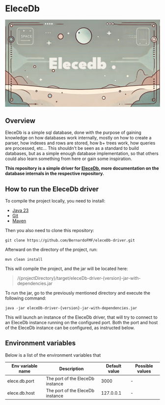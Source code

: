 # EleceDb

![elecedb-logo.jpg](./docs/assets/elecedb-logo.jpg)

## Overview

EleceDb is a simple sql database, done with the purpose of gaining knowledge on how databases work internally, mostly
on how to create a parser, how indexes and rows are stored, how b+ trees work, how queries are processed, etc...
This shouldn't be seen as a standard to build databases, but as a simple enough database implementation, so that others
could also learn something from here or gain some inspiration.

**This repository is a simple driver for [EleceDb](https://github.com/Bernardo-FMF/eleceDb), more documentation on the
database internals in the respective repository.**

## How to run the EleceDb driver

To compile the project locally, you need to install:

- [Java 23](https://www.oracle.com/java/technologies/downloads/)
- [Git](https://git-scm.com/downloads)
- [Maven](https://maven.apache.org/download.cgi)

Then you also need to clone this repository:

```git clone https://github.com/BernardoFMF/eleceDb-driver.git```

Afterward on the directory of the project, run:

```mvn clean install```

This will compile the project, and the jar will be located here:

> /{projectDirectory}/target/eleceDb-driver-{version}-jar-with-dependencies.jar

To run the jar, go to the previously mentioned directory and execute the following command:

```java -jar eleceDb-driver-{version}-jar-with-dependencies.jar```

This will launch an instance of the EleceDb driver, that will try to connect to an EleceDb instance running on the
configured port.
Both the port and host of the EleceDb instance can be configured, as instructed below.

## Environment variables

Below is a list of the environment variables that

| Env variable name | Description                      | Default value | Possible values |
|-------------------|----------------------------------|---------------|-----------------|
| elece.db.port     | The port of the EleceDb instance | 3000          | -               |
| elece.db.host     | The port of the EleceDb instance | 127.0.0.1     | -               |

